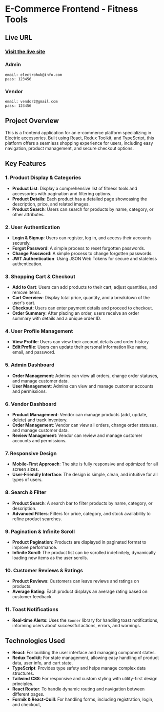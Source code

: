 # E-Commerce Frontend - Fitness Tools

## Live URL

### [Visit the live site](https://electro-hub-bd.netlify.app)

### Admin

```
email: electrohub@info.com
pass: 123456
```

### Vendor

```
email: vendor2@gmail.com
pass: 123456
```

## Project Overview

This is a frontend application for an e-commerce platform specializing in Electric accessories. Built using React, Redux Toolkit, and TypeScript, this platform offers a seamless shopping experience for users, including easy navigation, product management, and secure checkout options.

## Key Features

### 1. **Product Display & Categories**

- **Product List**: Display a comprehensive list of fitness tools and accessories with pagination and filtering options.
- **Product Details**: Each product has a detailed page showcasing the description, price, and related images.
- **Product Search**: Users can search for products by name, category, or other attributes.

### 2. **User Authentication**

- **Login & Signup**: Users can register, log in, and access their accounts securely.
- **Forgot Password**: A simple process to reset forgotten passwords.
- **Change Password**: A simple process to change forgotten passwords.
- **JWT Authentication**: Using JSON Web Tokens for secure and stateless authentication.

### 3. **Shopping Cart & Checkout**

- **Add to Cart**: Users can add products to their cart, adjust quantities, and remove items.
- **Cart Overview**: Display total price, quantity, and a breakdown of the user's cart.
- **Checkout**: Users can enter payment details and proceed to checkout.
- **Order Summary**: After placing an order, users receive an order summary with details and a unique order ID.

### 4. **User Profile Management**

- **View Profile**: Users can view their account details and order history.
- **Edit Profile**: Users can update their personal information like name, email, and password.

### 5. **Admin Dashboard**

- **Order Management**: Admins can view all orders, change order statuses, and manage customer data.
- **User Management**: Admins can view and manage customer accounts and permissions.

### 6. **Vendor Dashboard**

- **Product Management**: Vendor can manage products (add, update, delete) and track inventory.
- **Order Management**: Vendor can view all orders, change order statuses, and manage customer data.
- **Review Management**: Vendor can review and manage customer accounts and permissions.

### 7. **Responsive Design**

- **Mobile-First Approach**: The site is fully responsive and optimized for all screen sizes.
- **User-Friendly Interface**: The design is simple, clean, and intuitive for all types of users.

### 8. **Search & Filter**

- **Product Search**: A search bar to filter products by name, category, or description.
- **Advanced Filters**: Filters for price, category, and stock availability to refine product searches.

### 9. **Pagination & Infinite Scroll**

- **Product Pagination**: Products are displayed in paginated format to improve performance.
- **Infinite Scroll**: The product list can be scrolled indefinitely, dynamically loading new items as the user scrolls.

### 10. **Customer Reviews & Ratings**

- **Product Reviews**: Customers can leave reviews and ratings on products.
- **Average Rating**: Each product displays an average rating based on customer feedback.

### 11. **Toast Notifications**

- **Real-time Alerts**: Uses the `Sonner` library for handling toast notifications, informing users about successful actions, errors, and warnings.

## Technologies Used

- **React**: For building the user interface and managing component states.
- **Redux Toolkit**: For state management, allowing easy handling of product data, user info, and cart state.
- **TypeScript**: Provides type safety and helps manage complex data structures.
- **Tailwind CSS**: For responsive and custom styling with utility-first design principles.
- **React Router**: To handle dynamic routing and navigation between different pages.
- **Formik & React-Quill**: For handling forms, including registration, login, and checkout,
